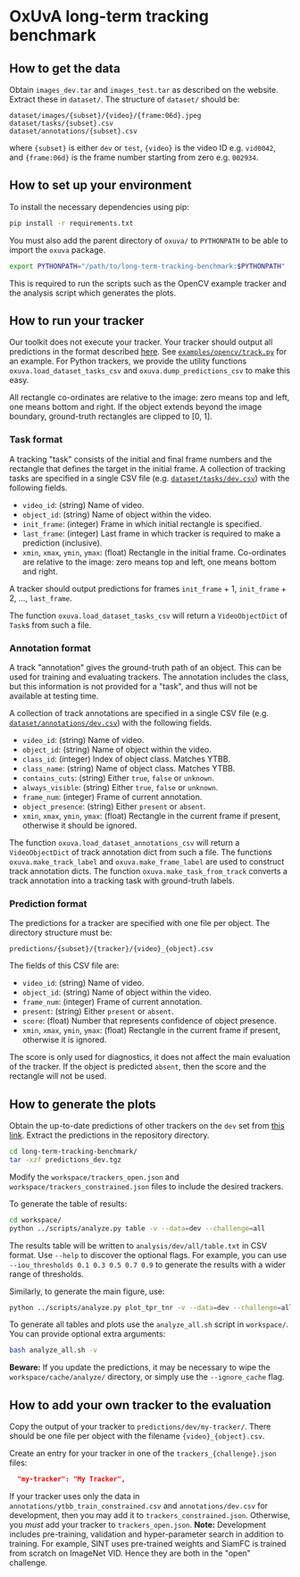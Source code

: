 # OxUvA long-term tracking benchmark

## How to get the data

Obtain `images_dev.tar` and `images_test.tar` as described on the website.
Extract these in `dataset/`.
The structure of `dataset/` should be:
```
dataset/images/{subset}/{video}/{frame:06d}.jpeg
dataset/tasks/{subset}.csv
dataset/annotations/{subset}.csv
```
where `{subset}` is either `dev` or `test`, `{video}` is the video ID e.g. `vid0042`, and `{frame:06d}` is the frame number starting from zero e.g. `002934`.

## How to set up your environment

To install the necessary dependencies using pip:
```bash
pip install -r requirements.txt
```

You must also add the parent directory of `oxuva/` to `PYTHONPATH` to be able to import the `oxuva` package.
```bash
export PYTHONPATH="/path/to/long-term-tracking-benchmark:$PYTHONPATH"
```
This is required to run the scripts such as the OpenCV example tracker and the analysis script which generates the plots.

## How to run your tracker

Our toolkit does not execute your tracker.
Your tracker should output all predictions in the format described [here](TODO).
See [`examples/opencv/track.py`](examples/opencv/track.py) for an example.
For Python trackers, we provide the utility functions `oxuva.load_dataset_tasks_csv` and `oxuva.dump_predictions_csv` to make this easy.

All rectangle co-ordinates are relative to the image: zero means top and left, one means bottom and right.
If the object extends beyond the image boundary, ground-truth rectangles are clipped to \[0, 1\].

### Task format

A tracking "task" consists of the initial and final frame numbers and the rectangle that defines the target in the initial frame.
A collection of tracking tasks are specified in a single CSV file (e.g. [`dataset/tasks/dev.csv`](dataset/tasks/dev.csv)) with the following fields.

* `video_id`: (string) Name of video.
* `object_id`: (string) Name of object within the video.
* `init_frame`: (integer) Frame in which initial rectangle is specified.
* `last_frame`: (integer) Last frame in which tracker is required to make a prediction (inclusive).
* `xmin`, `xmax`, `ymin`, `ymax`: (float) Rectangle in the initial frame. Co-ordinates are relative to the image: zero means top and left, one means bottom and right.

A tracker should output predictions for frames `init_frame` + 1, `init_frame` + 2, ..., `last_frame`.

The function `oxuva.load_dataset_tasks_csv` will return a `VideoObjectDict` of `Task`s from such a file.

### Annotation format

A track "annotation" gives the ground-truth path of an object.
This can be used for training and evaluating trackers.
The annotation includes the class, but this information is not provided for a "task", and thus will not be available at testing time.

A collection of track annotations are specified in a single CSV file (e.g. [`dataset/annotations/dev.csv`](dataset/annotations/dev.csv)) with the following fields.

* `video_id`: (string) Name of video.
* `object_id`: (string) Name of object within the video.
* `class_id`: (integer) Index of object class. Matches YTBB.
* `class_name`: (string) Name of object class. Matches YTBB.
* `contains_cuts`: (string) Either `true`, `false` or `unknown`.
* `always_visible`: (string) Either `true`, `false` or `unknown`.
* `frame_num`: (integer) Frame of current annotation.
* `object_presence`: (string) Either `present` or `absent`.
* `xmin`, `xmax`, `ymin`, `ymax`: (float) Rectangle in the current frame if present, otherwise it should be ignored.

The function `oxuva.load_dataset_annotations_csv` will return a `VideoObjectDict` of track annotation dict from such a file.
The functions `oxuva.make_track_label` and `oxuva.make_frame_label` are used to construct track annotation dicts.
The function `oxuva.make_task_from_track` converts a track annotation into a tracking task with ground-truth labels.

### Prediction format

The predictions for a tracker are specified with one file per object.
The directory structure must be:
```
predictions/{subset}/{tracker}/{video}_{object}.csv
```
The fields of this CSV file are:

* `video_id`: (string) Name of video.
* `object_id`: (string) Name of object within the video.
* `frame_num`: (integer) Frame of current annotation.
* `present`: (string) Either `present` or `absent`.
* `score`: (float) Number that represents confidence of object presence.
* `xmin`, `xmax`, `ymin`, `ymax`: (float) Rectangle in the current frame if present, otherwise it is ignored.

The score is only used for diagnostics, it does not affect the main evaluation of the tracker.
If the object is predicted `absent`, then the score and the rectangle will not be used.

## How to generate the plots

Obtain the up-to-date predictions of other trackers on the `dev` set from [this link](TODO).
Extract the predictions in the repository directory.
```bash
cd long-term-tracking-benchmark/
tar -xzf predictions_dev.tgz
```

Modify the `workspace/trackers_open.json` and `workspace/trackers_constrained.json` files to include the desired trackers.

To generate the table of results:
```bash
cd workspace/
python ../scripts/analyze.py table -v --data=dev --challenge=all
```
The results table will be written to `analysis/dev/all/table.txt` in CSV format.
Use `--help` to discover the optional flags.
For example, you can use `--iou_thresholds 0.1 0.3 0.5 0.7 0.9` to generate the results with a wider range of thresholds.

Similarly, to generate the main figure, use:
```bash
python ../scripts/analyze.py plot_tpr_tnr -v --data=dev --challenge=all
```

To generate all tables and plots use the `analyze_all.sh` script in `workspace/`.
You can provide optional extra arguments:
```bash
bash analyze_all.sh -v
```

**Beware:** If you update the predictions, it may be necessary to wipe the `workspace/cache/analyze/` directory, or simply use the `--ignore_cache` flag.

## How to add your own tracker to the evaluation

Copy the output of your tracker to `predictions/dev/my-tracker/`.
There should be one file per object with the filename `{video}_{object}.csv`.

Create an entry for your tracker in one of the `trackers_{challenge}.json` files:
```json
  "my-tracker": "My Tracker",
```

If your tracker uses only the data in `annotations/ytbb_train_constrained.csv` and `annotations/dev.csv` for development, then you may add it to `trackers_constrained.json`.
Otherwise, you _must_ add your tracker to `trackers_open.json`.
**Note:** Development includes pre-training, validation and hyper-parameter search in addition to training.
For example, SINT uses pre-trained weights and SiamFC is trained from scratch on ImageNet VID.
Hence they are both in the "open" challenge.
